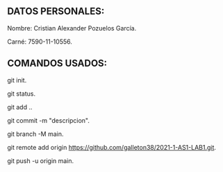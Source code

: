 
## DATOS PERSONALES:

Nombre: Cristian Alexander Pozuelos García.

Carné: 7590-11-10556.



## COMANDOS USADOS:

git init.

git status.

git add ..

git commit -m "descripcion".

git branch -M main.

git remote add origin https://github.com/galleton38/2021-1-AS1-LAB1.git.

git push -u origin main.
